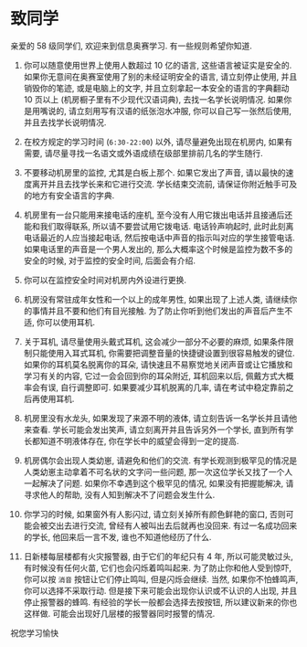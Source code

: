 # 致同学

亲爱的 $58$ 级同学们, 欢迎来到信息奥赛学习. 有一些规则希望你知道.

1. 你可以随意使用世界上使用人数超过 $10$ 亿的语言, 这些语言被证实是安全的. 如果你无意间在奥赛室使用了别的未经证明安全的语言, 请立刻停止使用, 并且销毁你的笔迹, 或是电脑上的文字, 并且立刻拿起一本安全的语言的字典翻动 $10$ 页以上 (机房橱子里有不少现代汉语词典), 去找一名学长说明情况. 如果你是用嘴说的, 请立刻用写有汉语的纸张泡水冲服, 你可以自己写一张然后使用, 并且去找学长说明情况.

2. 在校方规定的学习时间 (`6:30-22:00`) 以外, 请尽量避免出现在机房内, 如果有需要, 请尽量寻找一名语文或外语成绩在级部里排前几名的学生随行.

3. 不要移动机房里的监控, 尤其是白板上那个. 如果它发出了声音, 请以最快的速度离开并且去找学长来和它进行交流. 学长结束交流前, 请保证你附近触手可及的地方有安全语言的字典.

4. 机房里有一台只能用来接电话的座机, 至今没有人用它拨出电话并且接通后还能和我们取得联系, 所以请不要尝试用它拨电话. 电话铃声响起时, 此时此刻离电话最近的人应当接起电话, 然后按电话中声音的指示叫对应的学生接管电话. 如果电话里的声音是一个男人发出的, 那么大概率这个时候是监控为数不多的安全的时候, 对于监控的安全时间, 后面会有介绍.

5. 你可以在监控安全时间对机房内外设进行更换.

6. 机房没有常驻成年女性和一个以上的成年男性, 如果出现了上述人类, 请继续你的事情并且不要和他们有目光接触. 为了防止你听到他们发出的声音后产生不适, 你可以使用耳机.

7. 关于耳机, 请尽量使用头戴式耳机, 这会减少一部分不必要的麻烦, 如果条件限制只能使用入耳式耳机, 你需要把调整音量的快捷键设置到很容易触发的键位. 如果你的耳机莫名脱离你的耳朵, 请快速且不易察觉地关闭声音或让它播放和学习有关的内容, 它过一会会回到你的耳朵附近, 耳机回来以后, 佩戴方式大概率会有误, 自行调整即可. 如果要减少耳机脱离的几率, 请在考试中稳定靠前之后再使用耳机. 

8. 机房里没有水龙头, 如果发现了来源不明的液体, 请立刻告诉一名学长并且请他来查看. 学长可能会发出笑声, 请立刻离开并且告诉另外一个学长, 直到所有学长都知道不明液体存在, 你在学长中的威望会得到一定的提高.

9. 机房偶尔会出现人类幼崽, 请避免和他们的交流. 有学长观测到极罕见的情况是人类幼崽主动拿着不可名状的文字问一些问题, 那一次这位学长又找了一个人一起解决了问题. 如果你不幸遇到这个极罕见的情况, 如果没有把握能解决, 请寻求他人的帮助, 没有人知到解决不了问题会发生什么.

10. 你学习的时候, 如果窗外有人影闪过, 请立刻关掉所有颜色鲜艳的窗口, 否则可能会被交出去进行交流, 曾经有人被叫出去后就再也没回来. 有过一名成功回来的学长, 他回来后一言不发, 谁也不知道他经历了什么.

11. 日新楼每层楼都有火灾报警器, 由于它们的年纪只有 $4$ 年, 所以可能灵敏过头, 有时候没有任何火苗, 它们也会闪烁着鸣叫起来. 为了防止你和他人受到惊吓, 你可以按 `消音` 按钮让它们停止鸣叫, 但是闪烁会继续. 当然, 如果你不怕蜂鸣声, 你可以选择不采取行动. 但是接下来可能会出现你认识或不认识的人出现, 并且停止报警器的蜂鸣. 有经验的学长一般都会选择去按按钮, 所以建议新来的你也这样做. 可能会出现好几层楼的报警器同时报警的情况.

祝您学习愉快